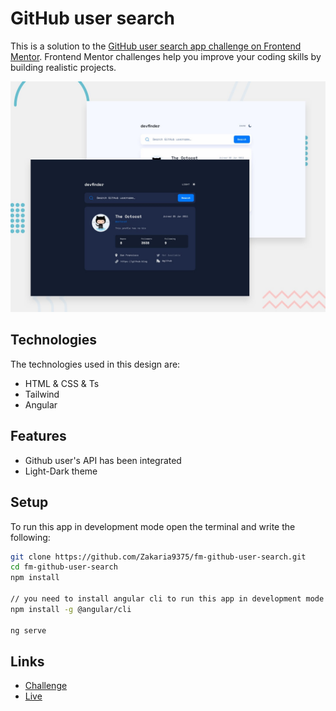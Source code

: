 # GitHub user search

This is a solution to the [GitHub user search app challenge on Frontend Mentor](https://www.frontendmentor.io/challenges/github-user-search-app-Q09YOgaH6). Frontend Mentor challenges help you improve your coding skills by building realistic projects.

![Design preview](./src/assets/preview.jpg)

## Technologies

The technologies used in this design are:

* HTML & CSS & Ts
* Tailwind
* Angular

## Features

* Github user's API has been integrated
* Light-Dark theme

## Setup

To run this app in development mode open the terminal and write the following:

```sh  
git clone https://github.com/Zakaria9375/fm-github-user-search.git 
cd fm-github-user-search  
npm install 
 
// you need to install angular cli to run this app in development mode
npm install -g @angular/cli

ng serve
```

## Links

* [Challenge](https://www.frontendmentor.io/challenges/github-user-search-app-Q09YOgaH6)  
* [Live](https://za-user-search.netlify.app/)
